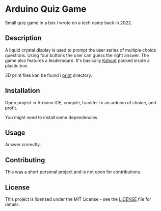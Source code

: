 
# Arduino Quiz Game

Small quiz game in a box I wrote on a tech camp back in 2022.

## Description

A liquid crystal display is used to prompt the user series of multiple choice questions. Using four buttons the user can guess the right answer. The game also features a leaderboard. It's basically [Kahoot](https://kahoot.com/) packed inside a plastic box.

3D print files kan be found i [print](/print/) directory.

## Installation

Open project in Arduino IDE, compile, transfer to an arduino of choice, and profit.

You might need to install some dependencies.

## Usage

Answer correctly.

## Contributing

This was a short personal project and is not open for contributions.

## License

This project is licensed under the MIT License - see the [LICENSE](/LICENSE) file for details.
